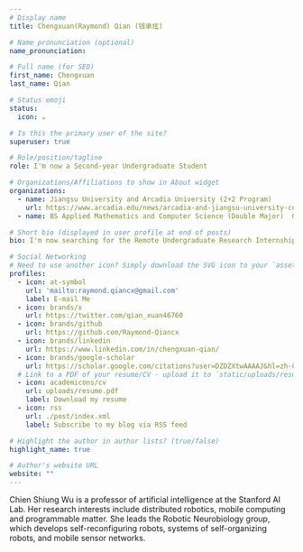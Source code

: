 ```yaml
---
# Display name
title: Chengxuan(Raymond) Qian (钱承炫)

# Name pronunciation (optional)
name_pronunciation: 

# Full name (for SEO)
first_name: Chengxuan
last_name: Qian

# Status emoji
status:
  icon: ☕️

# Is this the primary user of the site?
superuser: true

# Role/position/tagline
role: I'm now a Second-year Undergraduate Student

# Organizations/Affiliations to show in About widget
organizations:
  - name: Jiangsu University and Arcadia University (2+2 Program)
    url: https://www.arcadia.edu/news/arcadia-and-jiangsu-university-celebrate-10-years-of-collaboration/
  - name: BS Applied Mathematics and Computer Science (Double Major)  GPA 4.0/4.0  rank 1/60

# Short bio (displayed in user profile at end of posts)
bio: I'm now searching for the Remote Undergraduate Research Internship in the field of Video Understanding and Multimodal Learning. 

# Social Networking
# Need to use another icon? Simply download the SVG icon to your `assets/media/icons/` folder.
profiles:
  - icon: at-symbol
    url: 'mailto:raymond.qiancx@gmail.com'
    label: E-mail Me
  - icon: brands/x
    url: https://twitter.com/qian_xuan46760
  - icon: brands/github
    url: https://github.com/Raymond-Qiancx
  - icon: brands/linkedin
    url: https://www.linkedin.com/in/chengxuan-qian/
  - icon: brands/google-scholar
    url: https://scholar.google.com/citations?user=DZDZXtwAAAAJ&hl=zh-CN
  # Link to a PDF of your resume/CV - upload it to `static/uploads/resume.pdf`
  - icon: academicons/cv
    url: uploads/resume.pdf
    label: Download my resume
  - icon: rss
    url: ./post/index.xml
    label: Subscribe to my blog via RSS feed

# Highlight the author in author lists? (true/false)
highlight_name: true

# Author's website URL
website: ""
---
```


Chien Shiung Wu is a professor of artificial intelligence at the Stanford AI Lab. Her research interests include
distributed robotics, mobile computing and programmable matter. She leads the Robotic Neurobiology group, which develops
self-reconfiguring robots, systems of self-organizing robots, and mobile sensor networks.
